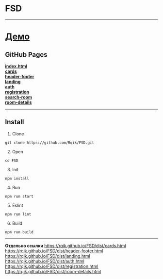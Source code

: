 # FSD

---

# [**Демо**](https://rqik.github.io/FSD/dist/demo-pages.html)

## GitHub Pages

[**index.html**](https://rqik.github.io/FSD/dist/) </br>
[**cards**](https://rqik.github.io/FSD/dist/cards.html) </br>
[**header-footer**](https://rqik.github.io/FSD/dist/header-footer.html) </br>
[**landing**](https://rqik.github.io/FSD/dist/landing.html) </br>
[**auth**](https://rqik.github.io/FSD/dist/auth.html) </br>
[**registration**](https://rqik.github.io/FSD/dist/registration.html) </br>
[**search-room**](https://rqik.github.io/FSD/dist/search-room.html) </br>
[**room-details**](https://rqik.github.io/FSD/dist/room-details.html) </br>

---

## **Install**

1. Clone

```console
git clone https://github.com/Rqik/FSD.git
```

2. Open

```console
cd FSD
```

3. Init

```console
npm install
```

4.  Run

```console
npm run start
```

5.  Eslint

```console
npm run lint
```

6.  Build

```console
npm run build
```

---

**Отдельно ссылки**
https://rqik.github.io/FSD/dist/cards.html </br>
https://rqik.github.io/FSD/dist/header-footer.html </br>
https://rqik.github.io/FSD/dist/landing.html </br>
https://rqik.github.io/FSD/dist/auth.html </br>
https://rqik.github.io/FSD/dist/registration.html </br>
https://rqik.github.io/FSD/dist/room-details.html </br>
